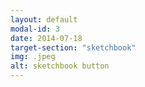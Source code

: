 ```yaml
---
layout: default
modal-id: 3 
date: 2014-07-18
target-section: "sketchbook"
img: .jpeg
alt: sketchbook button
---
```

